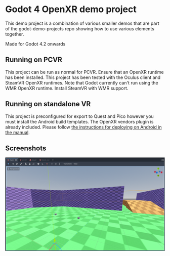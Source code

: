 # Godot 4 OpenXR demo project

This demo project is a combination of various smaller demos that are part of the godot-demo-projects repo showing how to use various elements together.

Made for Godot 4.2 onwards

## Running on PCVR

This project can be run as normal for PCVR. Ensure that an OpenXR runtime has been installed.
This project has been tested with the Oculus client and SteamVR OpenXR runtimes.
Note that Godot currently can't run using the WMR OpenXR runtime. Install SteamVR with WMR support.

## Running on standalone VR

This project is preconfigured for export to Quest and Pico however you must install the Android build templates. The OpenXR vendors plugin is already included.
Please follow [the instructions for deploying on Android in the manual](https://docs.godotengine.org/en/stable/tutorials/xr/deploying_to_android.html).

## Screenshots

![Screenshot](screenshots/character_movement_demo.png)

